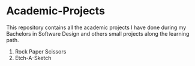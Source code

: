 # Academic-Projects

This repository contains all the academic projects I have done during my Bachelors in Software Design and others small projects along the learning path.

1. Rock Paper Scissors
2. Etch-A-Sketch 
